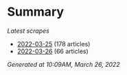 # Summary
*Latest scrapes*
* [2022-03-25](https://github.com/nuuuwan/news_lk/blob/data/news_lk.2022-03-25.json) (178 articles)
* [2022-03-26](https://github.com/nuuuwan/news_lk/blob/data/news_lk.2022-03-26.json) (66 articles)

*Generated at 10:09AM, March 26, 2022*
